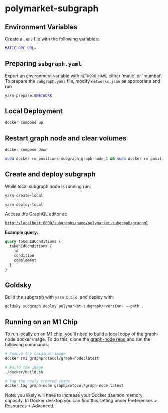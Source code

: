 # polymarket-subgraph

## Environment Variables

Create a `.env` file with the following variables:

```bash
MATIC_RPC_URL=
```

## Preparing `subgraph.yaml`

Export an environment variable with `NETWORK_NAME` either 'matic' or 'mumbai'.
To prepare the `subgraph.yaml` file, modify `networks.json` as appropriate and run

```bash
yarn prepare:$NETWORK
```

## Local Deployment

```bash
docker compose up
```

## Restart graph node and clear volumes

```bash
docker compose down
```

```bash
sudo docker rm positions-subgraph_graph-node_1 && sudo docker rm positions-subgraph_ipfs_1 && sudo docker rm positions-subgraph_postgres_1 && sudo docker rm positions-subgraph_ganache_1
```

## Create and deploy subgraph

While local subgraph node is running run:

```bash
yarn create-local
```

```bash
yarn deploy-local
```

Access the GraphQL editor at:

[`http://localhost:8000/subgraphs/name/polymarket-subgraph/graphql`](http://localhost:8000/subgraphs/name/polymarket-subgraph/graphql)

**Example query:**

```graphQL
query tokenIdConditions {
  tokenIdConditions {
    id
    condition
    complement
  }
}
```

## Goldsky

Build the subgraph with `yarn build`, and deploy with:

```bash
goldsky subgraph deploy polymarket-subgraph/<version> --path .
```

## Running on an M1 Chip

To run locally on an M1 chip, you'll need to build a local copy of the graph-node docker image. To do this, clone the [graph-node repo](https://github.com/graphprotocol/graph-node) and run the following commands:

```bash
# Remove the original image
docker rmi graphprotocol/graph-node:latest

# Build the image
./docker/build.sh

# Tag the newly created image
docker tag graph-node graphprotocol/graph-node:latest
```

Note: you likely will have to increase your Docker daemon memory capacity. In Docker desktop you can find this setting under Preferences > Resources > Advanced.
